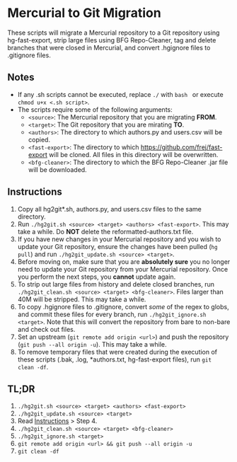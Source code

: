 # Mercurial to Git Migration
These scripts will migrate a Mercurial repository to a Git repository using hg-fast-export, strip large files using BFG Repo-Cleaner, tag and delete branches that were closed in Mercurial, and convert .hgignore files to .gitignore files.

## Notes
* If any .sh scripts cannot be executed, replace `./` with `bash ` or execute `chmod u+x <.sh script>`.
* The scripts require some of the following arguments:
    * `<source>`: The Mercurial repository that you are migrating **FROM**.
    * `<target>`: The Git repository that you are mirating **TO**.
    * `<authors>`: The directory to which authors.py and users.csv will be copied. 
    * `<fast-export>`: The directory to which https://github.com/frej/fast-export will be cloned. All files in this directory will be overwritten.
    * `<bfg-cleaner>`: The directory to which the BFG Repo-Cleaner .jar file will be downloaded.

## Instructions
1. Copy all hg2git\*.sh, authors.py, and users.csv files to the same directory.
2. Run `./hg2git.sh <source> <target> <authors> <fast-export>`. This may take a while. Do **NOT** delete the reformatted-authors.txt file.
3. If you have new changes in your Mercurial repository and you wish to update your Git repository, ensure the changes have been pulled (`hg pull`) and run `./hg2git_update.sh <source> <target>`. 
4. Before moving on, make sure that you are **absolutely sure** you no longer need to update your Git repository from your Mercurial repository. Once you perform the next steps, you **cannot** update again.
5. To strip out large files from history and delete closed branches, run `./hg2git_clean.sh <source> <target> <bfg-cleaner>`. Files larger than 40M will be stripped. This may take a while.
6. To copy .hgignore files to .gitignore, convert _some_ of the regex to globs, and commit these files for every branch, run `./hg2git_ignore.sh <target>`. Note that this will convert the repository from bare to non-bare and check out files.
7. Set an upstream (`git remote add origin <url>`) and push the repository (`git push --all origin -u`). This may take a while.
8. To remove temporary files that were created during the execution of these scripts (.bak, .log, \*authors.txt, hg-fast-export files), run `git clean -df`. 

## TL;DR
1. `./hg2git.sh <source> <target> <authors> <fast-export>`
2. `./hg2git_update.sh <source> <target>`
3. Read [Instructions](#instructions) > Step 4.
4. `./hg2git_clean.sh <source> <target> <bfg-cleaner>`
5. `./hg2git_ignore.sh <target>`
6. `git remote add origin <url> && git push --all origin -u`
7. `git clean -df`
